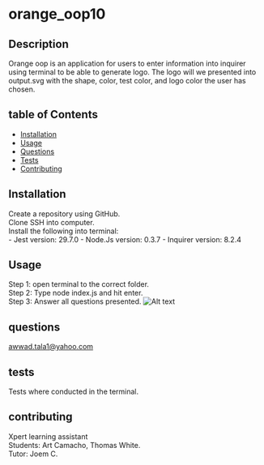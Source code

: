 # orange_oop10

## Description
Orange oop is an application for users to enter information into inquirer using terminal to be able to generate logo. The logo will we presented into output.svg with the shape, color, test color, and logo color the user has chosen. 
## table of Contents
- [Installation](#installation)
- [Usage](#usage)
- [Questions](#questions)
- [Tests](#tests)
- [Contributing](#contributing)
## Installation
Create a repository using GitHub.\
Clone SSH into computer. \
Install the following into terminal: \
    - Jest version: 29.7.0
    - Node.Js version: 0.3.7
    - Inquirer version: 8.2.4
## Usage
Step 1: open terminal to the correct folder.\
Step 2: Type node index.js and hit enter.\
Step 3: Answer all questions presented. 
![Alt text](<images/Screenshot 2024-10-29 at 2.39.21 PM.png>)

## questions
awwad.tala1@yahoo.com
## tests
Tests where conducted in the terminal.
## contributing
Xpert learning assistant \
Students: Art Camacho, Thomas White. \
Tutor: Joem C. 
